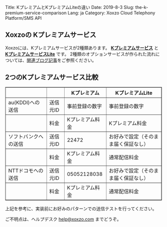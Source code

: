 Title: KプレミアムとKプレミアムLiteの違い
Date: 2019-8-3
Slug: the-k-premium-service-comparison
Lang: ja
Category: Xoxzo Cloud Telephony Platform/SMS API

## Xoxzoの Kプレミアムサービス

Xoxzoには、Kプレミアムサービスが2種類あります。
[**Kプレミアムサービス**](https://help.xoxzo.com/ja/xoxzo-cloud-telephony-platform/articles/the-k-premium-service/) と 
[**KプレミアムサービスLite**]([filename}/the-k-premium-lite-ja.md) です。
2種類のオプションサービスが作られた流れについては、[関連ブログ記事](https://blog.xoxzo.com/ja/2018/06/25/kpremium-lite-notice/)をご参照ください。

## 2つのKプレミアムサービス比較

<table border="1" cellpadding="10" cellspacing="1">
  <tr>
    <th></th>
    <th></th>
    <th>Kプレミアム</th>
    <th>KプレミアムLite</th>
  </tr>
  <tr>
    <td>au(KDDI)への送信</td>
    <td>送信元ID</td>
    <td>事前登録の数字</td>
    <td>事前登録の数字</td>
  </tr>
  <tr>
    <td></td>
    <td>料金</td>
    <td>Kプレミアム料金</td>
    <td>Kプレミアム料金</td>
  </tr>
    <tr>
    <td>ソフトバンクへの送信</td>
    <td>送信元ID</td>
    <td>22472</td>
    <td>お好みで設定（そのまま届く保証なし）</td>
  </tr>
  <tr>
    <td></td>
    <td>料金</td>
    <td>Kプレミアム料金</td>
    <td>通常配信料金</td>
  </tr>
      <tr>
    <td>NTTドコモへの送信</td>
    <td>送信元ID</td>
    <td>05052128038</td>
    <td>お好みで設定（そのまま届く保証なし）</td>
  </tr>
  <tr>
    <td></td>
    <td>料金</td>
    <td>Kプレミアム料金</td>
    <td>通常配信料金</td>
  </tr>
</table>

上記を参考に、実装前にお好みのパターンでの送信テストを行ってください。

ご不明点は、ヘルプデスク help@xoxzo.com までどうぞ。

